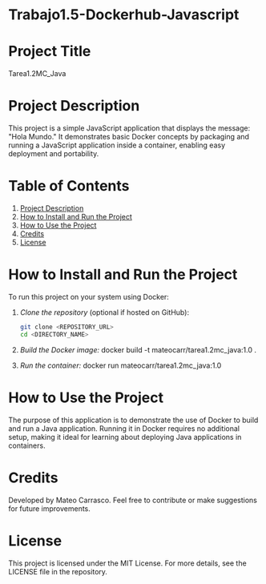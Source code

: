 # Trabajo1.5-Dockerhub-Javascript
# Project Title
Tarea1.2MC_Java

# Project Description
This project is a simple JavaScript application that displays the message: "Hola Mundo." It demonstrates basic Docker concepts by packaging and running a JavaScript application inside a container, enabling easy deployment and portability.

# Table of Contents
1. [Project Description](#project-description)
2. [How to Install and Run the Project](#how-to-install-and-run-the-project)
3. [How to Use the Project](#how-to-use-the-project)
4. [Credits](#credits)
5. [License](#license)

# How to Install and Run the Project
To run this project on your system using Docker:

1. *Clone the repository* (optional if hosted on GitHub):
   ```bash
   git clone <REPOSITORY_URL>
   cd <DIRECTORY_NAME>

2. *Build the Docker image:* 
docker build -t mateocarr/tarea1.2mc_java:1.0 .

3. *Run the container:* 
docker run mateocarr/tarea1.2mc_java:1.0

# How to Use the Project
The purpose of this application is to demonstrate the use of Docker to build and run a Java application. Running it in Docker requires no additional setup, making it ideal for learning about deploying Java applications in containers.

# Credits
Developed by Mateo Carrasco. Feel free to contribute or make suggestions for future improvements.

# License
This project is licensed under the MIT License. For more details, see the LICENSE file in the repository.